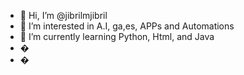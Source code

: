 - 👋 Hi, I’m @jibrilmjibril
- 👀 I’m interested in A.I, ga,es, APPs and Automations
- 🌱 I’m currently learning Python, Html, and Java
- �
- �

<!---
jibrilmjibril/jibrilmjibril is a ✨ special ✨ repository because its `README.md` (this file) appears on your GitHub profile.
You can click the Preview link to take a look at your changes.
--->
